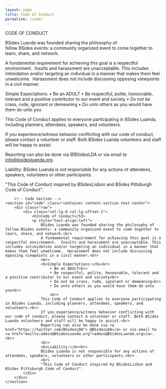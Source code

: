 ```yaml
---
layout: page
title: Code of Conduct
permalink: /code/
---
```



CODE OF CONDUCT

BSides Luanda was founded sharing the philosophy of fellow BSides events: a community organized event to come together to learn, share, and network.

A fundamental requirement for achieving this goal is a respectful environment.  Insults and harassment are unacceptable. This includes intimidation and/or targeting an individual in a manner that makes them feel unwelcome.  Harassment does not include discussing opposing viewpoints in a civil manner.

Simple Expectations:
	• Be an ADULT
	• Be respectful, polite, honourable, tolerant and a positive contributor to our event and society
	• Do not be crass, rude, ignorant or demeaning
	• Do unto others as you would have them do unto you


This Code of Conduct applies to everyone participating in BSides Luanda, including planners, attendees, speakers, and volunteers.

If you experience/witness behavior conflicting with our code of conduct, please contact a volunteer or staff. Both BSides Luanda volunteers and staff will be happy to assist. 

Reporting can also be done via @BSidesLDA or via email to info@bsidesluanda.org.


Liability:
BSides Luanda is not responsible for any actions of attendees, speakers, volunteers or other participants.

"This Code of Conduct inspired by BSidesLisbon and  BSides Pittsburgh Code of Conduct".



        <!-- Code Section -->
    <section id="code" class="container content-section text-center">
        <div class="row">
            <div class="col-lg-8 col-lg-offset-2">
                <h2>Code of Conduct</h2>
                <p style="text-align:left">
                	BSides Luanda was founded sharing the philosophy of fellow BSides events: a community organized event to come together to learn, share, and network.<br>
                	A fundamental requirement for achieving this goal is a respectful environment.  Insults and harassment are unacceptable. This includes intimidation and/or targeting an individual in a manner that makes them feel unwelcome.  Harassment does not include discussing opposing viewpoints in a civil manner.<br>
                	<br>
                	<b>Simple Expectations:</b><br>
                		• Be an ADULT<br>
                		• Be respectful, polite, honourable, tolerant and a positive contributor to our event and society<br>
                		• Do not be crass, rude, ignorant or demeaning<br>
                		• Do unto others as you would have them do unto you<br>
                		<br>
                	This Code of Conduct applies to everyone participating in BSides Luanda, including planners, attendees, speakers, and volunteers.<br>
                	If you experience/witness behavior conflicting with our code of conduct, please contact a volunteer or staff. Both BSides Luanda volunteers and staff will be happy to assist.<br>
                	Reporting can also be done via <a href="https://twitter.com/BSidesLDA"> @BSidesLDA</a> or via email to <a href="mailto:admin@BSidesLuanda.org">admin@BSidesLuanda.org</a>.<br>
                	<br>
                	<b>Liability:</b><br>
                	BSides Luanda is not responsible for any actions of attendees, speakers, volunteers or other participants.<br>
                	<br>
                	"This Code of Conduct inspired by BSidesLisbon and  BSides Pittsburgh Code of Conduct".
            </div>
        </div>
    </section> 